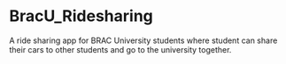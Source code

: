 # BracU_Ridesharing
A ride sharing app for BRAC University students where student can share their cars to other students and go to the university together.
